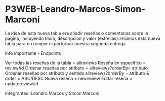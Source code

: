 # P3WEB-Leandro-Marcos-Simon-Marconi

La idea de esta nueva tabla era añadir reseñas o comentarios sobre la pagina, incluyendo titulo, descripcion y valor (estrellas).
Hicimos esta nueva tabla para no romper ni perturbar nuestra segunda entrega

Info importante - Endpoints

Ver todas las reseñas de la tabla = allreviews
Reseña en especifico = review/id
Ordenar reseñas por atributo = allreviews?orderBy= atributo
Ordenar reseñas por atributo y sentido allreviews?orderBy = atributo & order = ASC/DESC
Nueva reseña = newreview
Editar reseña = updatereview/id

Integrantes: Leandro Marcos y Simon Marconi